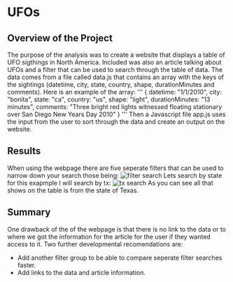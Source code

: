 # UFOs
## Overview of the Project
The purpose of the analysis was to create a website that displays a table of UFO sigthings in North America. Included was also an article talking about UFOs and a filter that can be used to search through the table of data. The data comes from a file called data.js that contains an array with the keys of the sightings (datetime, city, state, country, shape, durationMinutes and comments). Here is an example of the array:
'''
{
    datetime: "1/1/2010",
    city: "bonita",
    state: "ca",
    country: "us",
    shape: "light",
    durationMinutes: "13 minutes",
    comments: "Three bright red lights witnessed floating stationary over San Diego New Years Day 2010"
  }
'''
Then a Javascript file app.js uses the input from the user to sort through the data and create an output on the website.
## Results
When using the webpage there are five seperate filters that can be used to narrow down your search those being:
![filter search](https://user-images.githubusercontent.com/110861876/197882703-420687ac-29cc-4b8e-9618-9a269daad945.png)
Lets search by state for this exapmple I will search by tx:
![tx search](https://user-images.githubusercontent.com/110861876/197883104-074a123b-f30f-4488-b958-b801640ac969.png)
As you can see all that shows on the table is from the state of Texas.
## Summary
One drawback of the of the webpage is that there is no link to the data or to where we got the information for the article for the user if they wanted access to it.
Two further developmental recomendations are:
- Add another filter group to be able to compare seperate filter searches faster.
- Add links to the data and article information.
